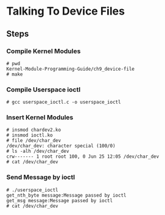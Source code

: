 # Talking To Device Files

## Steps
### Compile Kernel Modules
```
# pwd
Kernel-Module-Programming-Guide/ch9_device-file
# make
```

### Compile Userspace ioctl
```
# gcc userspace_ioctl.c -o userspace_ioctl
```

### Insert Kernel Modules
```
# insmod chardev2.ko
# insmod ioctl.ko
# file /dev/char_dev
/dev/char_dev: character special (100/0)
# ls -alh /dev/char_dev
crw------- 1 root root 100, 0 Jun 25 12:05 /dev/char_dev
# cat /dev/char_dev

```

### Send Message by ioctl
```
# ./userspace_ioctl
get_nth_byte message:Message passed by ioctl
get_msg message:Message passed by ioctl
# cat /dev/char_dev
```
